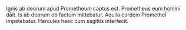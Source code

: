Ignis ab deorum apud Prometheum captus est. Prometheus eum homini dāit. Is ab deorum ob factum mittebatur. Aquila cordem Prometheī impetebatur. Hercules haec cum sagittis interfecit.
